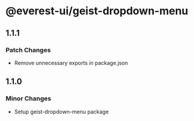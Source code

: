 # @everest-ui/geist-dropdown-menu

## 1.1.1

### Patch Changes

- Remove unnecessary exports in package.json

## 1.1.0

### Minor Changes

- Setup geist-dropdown-menu package
